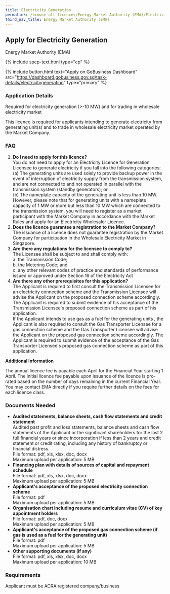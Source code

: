 ```yaml
---
title: Electricity Generation
permalink: /browse-all-licences/Energy-Market-Authority-(EMA)/Electricity-Generation
third_nav_title: Energy Market Authority (EMA)
---
```


## Apply for Electricity Generation

Energy Market Authority (EMA)

{% include spcp-text.html type="cp" %}

{% include button.html text="Apply on GoBusiness Dashboard" src="https://dashboard.gobusiness.gov.sg/task-details/electricitygeneration" type="primary" %}

<H3>Application Details</H3>

<p>Required for electricity generation (>-10 MW) and for trading in wholesale electricity market</p>
<p>This licence is required for applicants intending to generate electricity from generating unit(s) and to trade in wholesale electricity market operated by the Market Company.</p>
<h3>FAQ</h3>
<ol>
<li><strong>Do I need to apply for this licence?</strong><br>
You do not need to apply for an Electricity Licence for Generation Licensee to generate electricity if you fall into the following categories:<br>
(a) The generating units are used solely to provide backup power in the event of interruption of electricity supply from the transmission system, and are not connected to and not operated in parallel with the transmission system (standby generators); or<br>
(b) The nameplate capacity of the generating unit is less than 10 MW. However, please note that for generating units with a nameplate capacity of 1 MW or more but less than 10 MW which are connected to the transmission system, you will need to register as a market participant with the Market Company in accordance with the Market Rules and apply for an Electricity Wholesaler Licence.</li>
<li>
<strong>Does the licence guarantee a registration to the Market Company?</strong><br>
The issuance of a licence does not guarantee registration by the Market Company for participation in the Wholesale Electricity Market in Singapore.</li>
<li><strong>Are there any regulations for the licensee to comply to?</strong><br>
The Licensee shall be subject to and shall comply with:<br />a. the Transmission Code;<br />b. the Metering Code; and<br />c. any other relevant codes of practice and standards of performance issued or approved under Section 16 of the Electricity Act</li>
<li><strong>Are there any other prerequisites for this application?</strong><br>
The Applicant is required to first consult the Transmission Licensee for an electricity connection scheme and the Transmission Licensee will advise the Applicant on the proposed connection scheme accordingly. The Applicant is required to submit evidence of his acceptance of the Transmission Licensee's proposed connection scheme as part of his application.<br>
If the Applicant intends to use gas as a fuel for the generating units , the Applicant is also required to consult the Gas Transporter Licensee for a gas connection scheme and the Gas Transporter Licensee will advise the Applicant on the proposed gas connection scheme accordingly. The Applicant is required to submit evidence of the acceptance of the Gas Transporter Licensee's proposed gas connection scheme as part of this application.</li>
</ol>

<strong>Additional Information</strong>

<p>The annual licence fee is payable each April for the Financial Year starting 1 April. The initial licence fee payable upon issuance of the licence is pro-rated based on the number of days remaining in the current Financial Year.<br>You may contact EMA directly if you require further details on the fees for each licence class.</p>

<H3>Documents Needed</H3>

<ul> 
<li><strong>Audited statements, balance sheets, cash flow statements and credit statement</strong><br />Audited past profit and loss statements, balance sheets and cash flow statements of the Applicant or the significant shareholders for the last 2 full financial years or since incorporation if less than 2 years and credit statement or credit rating, including any history of bankruptcy or financial distress. 
<br>File format: pdf, xls, xlsx, doc, docx 
<br>Maximum upload per application: 5 MB 
</li> 
<li><strong>Financing plan with details of sources of capital and repayment schedule</strong> 
<br>File format: pdf, xls, xlsx, doc, docx 
<br>Maximum upload per application: 5 MB 
</li> 
<li><strong>Applicant's acceptance of the proposed electricity connection scheme</strong> 
<br>File format: pdf 
<br>Maximum upload per application: 5 MB 
</li> 
<li><strong>Organisation chart including resume and curriculum vitae (CV) of key appointment holders</strong> 
<br>File format: pdf, doc, docx 
<br>Maximum upload per application: 5 MB 
</li> 
<li><strong>Applicant's acceptance of the proposed gas connection scheme (if gas is used as a fuel for the generating unit)</strong> 
<br>File format: pdf 
<br>Maximum upload per application: 5 MB 
</li> 
<li><strong>Other supporting documents (if any)</strong> 
<br>File format: pdf, xls, xlsx, doc, docx 
<br>Maximum upload per application: 10 MB 
</li> 
</ul>

<H3>Requirements</H3>

Applicant must be ACRA registered company/business

